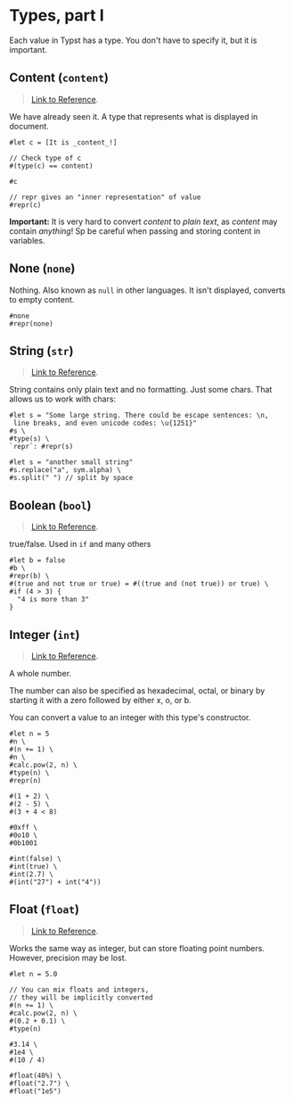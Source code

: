 # Types, part I
Each value in Typst has a type. You don't have to specify it, but it is important.

## Content (`content`)
> [Link to Reference](https://typst.app/docs/reference/foundations/content/).

We have already seen it. A type that represents what is displayed in document.
```typ
#let c = [It is _content_!]

// Check type of c
#(type(c) == content)

#c

// repr gives an "inner representation" of value
#repr(c)
```

**Important:** It is very hard to convert _content_ to _plain text_, as _content_ may contain *anything*! Sp be careful when passing and storing content in variables.

## None (`none`)
Nothing. Also known as `null` in other languages. It isn't displayed, converts to empty content.
```typ
#none
#repr(none)
```

## String (`str`)
> [Link to Reference](https://typst.app/docs/reference/foundations/str/).

String contains only plain text and no formatting. Just some chars. That allows us to work with chars:
```typ
#let s = "Some large string. There could be escape sentences: \n,
 line breaks, and even unicode codes: \u{1251}"
#s \
#type(s) \
`repr`: #repr(s)

#let s = "another small string"
#s.replace("a", sym.alpha) \
#s.split(" ") // split by space
```

## Boolean (`bool`)
> [Link to Reference](https://typst.app/docs/reference/foundations/bool/).

true/false. Used in `if` and many others
```typ
#let b = false
#b \
#repr(b) \
#(true and not true or true) = #((true and (not true)) or true) \
#if (4 > 3) {
  "4 is more than 3"
}
```

## Integer (`int`)
> [Link to Reference](https://typst.app/docs/reference/foundations/int/).

A whole number.

The number can also be specified as hexadecimal, octal, or binary by starting it with a zero followed by either x, o, or b.

You can convert a value to an integer with this type's constructor.
```typ
#let n = 5
#n \
#(n += 1) \
#n \
#calc.pow(2, n) \
#type(n) \
#repr(n)
```

```typ
#(1 + 2) \
#(2 - 5) \
#(3 + 4 < 8)
```

```typ
#0xff \
#0o10 \
#0b1001
```

```typ
#int(false) \
#int(true) \
#int(2.7) \
#(int("27") + int("4"))
```

## Float (`float`)
> [Link to Reference](https://typst.app/docs/reference/foundations/float/).

Works the same way as integer, but can store floating point numbers.
However, precision may be lost.
```typ
#let n = 5.0

// You can mix floats and integers, 
// they will be implicitly converted
#(n += 1) \
#calc.pow(2, n) \
#(0.2 + 0.1) \
#type(n) 
```

```
#3.14 \
#1e4 \
#(10 / 4)
```

```
#float(40%) \
#float("2.7") \
#float("1e5")
```
